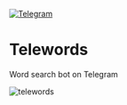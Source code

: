 [![Telegram](https://img.shields.io/badge/Telegram-%40telewords__bot-blue)](https://t.me/telewords_bot)

# Telewords
Word search bot on Telegram

![telewords](https://user-images.githubusercontent.com/11734309/69039270-8daa3a80-0a26-11ea-82b1-1c35546cbf59.png)
